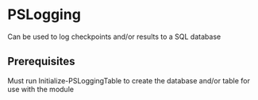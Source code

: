 

# PSLogging
Can be used to log checkpoints and/or results to a SQL database

## Prerequisites
Must run Initialize-PSLoggingTable to create the database and/or table for use with the module
